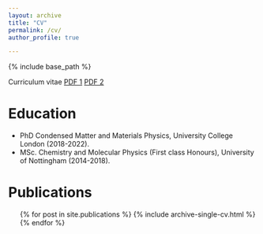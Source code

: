 ```yaml
---
layout: archive
title: "CV"
permalink: /cv/
author_profile: true

---
```


{% include base_path %}

Curriculum vitae [PDF 1](base_path/files/CV.pdf) [PDF 2](../files/CV.pdf)

Education
======
* PhD Condensed Matter and Materials Physics, University College London (2018-2022).
* MSc. Chemistry and Molecular Physics (First class Honours), University of Nottingham (2014-2018).

Publications
======
  <ul>{% for post in site.publications %}
    {% include archive-single-cv.html %}
  {% endfor %}</ul>
  

